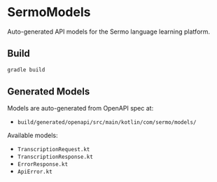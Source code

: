 # SermoModels

Auto-generated API models for the Sermo language learning platform.

## Build

```bash
gradle build
```

## Generated Models

Models are auto-generated from OpenAPI spec at:
- `build/generated/openapi/src/main/kotlin/com/sermo/models/`

Available models:
- `TranscriptionRequest.kt`
- `TranscriptionResponse.kt`
- `ErrorResponse.kt`
- `ApiError.kt`